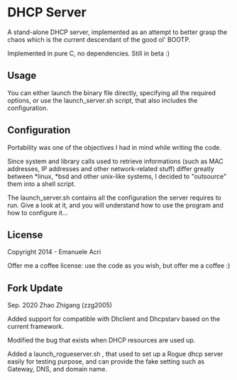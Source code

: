 DHCP Server
==========

A stand-alone DHCP server, implemented as an attempt to better grasp the chaos which is the current descendant of the good ol' BOOTP.

Implemented in pure C, no dependencies. Still in beta :)

Usage
-----

You can either launch the binary file directly, specifying all the required options, or use the launch_server.sh script, that also includes the configuration.

Configuration
-------------

Portability was one of the objectives I had in mind while writing the code.

Since system and library calls used to retrieve informations (such as MAC addresses, IP addresses and other network-related stuff) differ greatly between *linux, *bsd and other unix-like systems, I decided to "outsource" them into a shell script.

The launch_server.sh contains all the configuration the server requires to run. Give a look at it, and you will understand how to use the program and how to configure it...

License
-------

Copyright 2014 - Emanuele Acri

Offer me a coffee license: use the code as you wish, but offer me a coffee :)


Fork Update
-------
Sep. 2020  Zhao Zhigang (zzg2005)

Added support for compatible with Dhclient and Dhcpstarv based on the current framework. 

Modified the bug that exists when DHCP resources are used up.

Added a launch_rogueserver.sh , that used to set up a Rogue dhcp server easily for testing purpose, and can provide the fake setting such as Gateway, DNS, and domain name.


